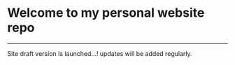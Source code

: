 # Welcome to my personal website repo
----

Site draft version is launched...!  updates will be added regularly. 


